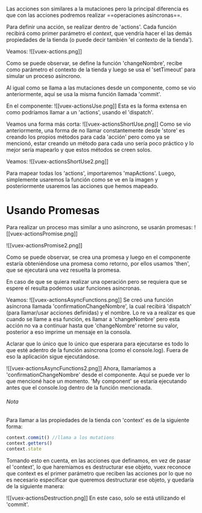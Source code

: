 Las acciones son similares a la mutaciones pero la principal diferencia es que con las acciones podremos realizar ==operaciones asíncronas==.

Para definir una acción, se realizar dentro de 'actions'. Cada función recibirá como primer parámetro el *context*, que vendría hacer el las demás propiedades de la tienda (o puede decir también 'el contexto de la tienda').

Veamos:
![[vuex-actions.png]]

Como se puede observar, se define la función 'changeNombre', recibe como parámetro el contexto de la tienda y luego se usa el 'setTimeout' para simular un proceso asíncrono.

Al igual como se llama a las mutaciones desde un componente, como se vio anteriormente, aquí se usa la misma función llamada 'commit'.

En el componente:
![[vuex-actionsUse.png]]
Esta es la forma extensa en como podríamos llamar a un 'actions', usando el 'dispatch'.

Veamos una forma más corta:
![[vuex-actionsShortUse.png]]
Como se vio anteriormente, una forma de no llamar constantemente desde 'store' es creando los propios métodos para cada 'acción' pero como ya se mencionó, estar creando un método para cada uno sería poco práctico y lo mejor sería mapearlo y que estos métodos se creen solos.

Veamos:
![[vuex-actionsShortUse2.png]]

Para mapear todas los 'actions', importaremos 'mapActions'. Luego, simplemente usaremos la función como se ve en la imagen y posteriormente usaremos las acciones que hemos mapeado.

# Usando Promesas
Para realizar un proceso mas similar a uno asíncrono, se usarán promesas:
![[vuex-actionsPromise.png]]

![[vuex-actionsPromise2.png]]

Como se puede observar, se crea una promesa y luego en el componente estaría obteniéndose una promesa como retorno, por ellos usamos 'then', que se ejecutará una vez resuelta la promesa.

En caso de que se quiera realizar una operación pero se requiera que se espere el resulta podemos usar funciones asíncronas.

Veamos:
![[vuex-actionsAsyncFunctions.png]]
Se creó una función asíncrona llamada 'confirmationChangeNombre', la cual recibirá 'dispatch' (para llamar/usar acciones definidas) y el nombre.
Lo re va a realizar es que cuando se llame a esa función, es llamar a 'changeNombre' pero esta acción no va a continuar hasta que 'changeNombre' retorne su valor, posterior a eso imprime un mensaje en la consola.

Aclarar que lo único que lo único que esperara para ejecutarse es todo lo que esté adentro de la función asíncrona (como el console.log). Fuera de eso la aplicación sigue ejecutándose.

![[vuex-actionsAsyncFunctions2.png]]
Ahora, llamaríamos a 'confirmationChangeNombre' desde el componente.
Aquí se puede ver lo que mencioné hace un momento. 'My component' se estaría ejecutando antes que el console.log dentro de la función mencionada.
###### Nota
Para llamar a las propiedades de la tienda con 'context' es de la siguiente forma:
```js
context.commit() //llama a los mutations
context.getters()
context.state
```

Tomando esto en cuenta, en las acciones que definamos, en vez de pasar el 'context', lo que haremiamos es destructurar ese objeto, vuex reconoce que context es el primer parámetro que reciben las acciones por lo que no es necesario especificar que queremos destructurar ese objeto, y quedaría de la siguiente manera:

![[vuex-actionsDestruction.png]]
En este caso, solo se está utilizando el 'commit'.